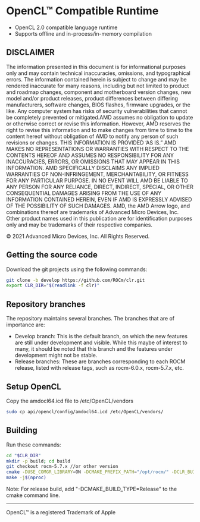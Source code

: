 # OpenCL™ Compatible Runtime

-   OpenCL 2.0 compatible language runtime
-   Supports offline and in-process/in-memory compilation

## DISCLAIMER

The information presented in this document is for informational purposes only and may contain technical inaccuracies, omissions, and typographical errors. The information contained herein is subject to change and may be rendered inaccurate for many reasons, including but not limited to product and roadmap changes, component and motherboard version changes, new model and/or product releases, product differences between differing manufacturers, software changes, BIOS flashes, firmware upgrades, or the like. Any computer system has risks of security vulnerabilities that cannot be completely prevented or mitigated.AMD assumes no obligation to update or otherwise correct or revise this information. However, AMD reserves the right to revise this information and to make changes from time to time to the content hereof without obligation of AMD to notify any person of such revisions or changes. THIS INFORMATION IS PROVIDED ‘AS IS.” AMD MAKES NO REPRESENTATIONS OR WARRANTIES WITH RESPECT TO THE CONTENTS HEREOF AND ASSUMES NO RESPONSIBILITY FOR ANY INACCURACIES, ERRORS, OR OMISSIONS THAT MAY APPEAR IN THIS INFORMATION. AMD SPECIFICALLY DISCLAIMS ANY IMPLIED WARRANTIES OF NON-INFRINGEMENT, MERCHANTABILITY, OR FITNESS FOR ANY PARTICULAR PURPOSE. IN NO EVENT WILL AMD BE LIABLE TO ANY PERSON FOR ANY RELIANCE, DIRECT, INDIRECT, SPECIAL, OR OTHER CONSEQUENTIAL DAMAGES ARISING FROM THE USE OF ANY INFORMATION CONTAINED HEREIN, EVEN IF AMD IS EXPRESSLY ADVISED OF THE POSSIBILITY OF SUCH DAMAGES. AMD, the AMD Arrow logo, and combinations thereof are trademarks of Advanced Micro Devices, Inc. Other product names used in this publication are for identification purposes only and may be trademarks of their respective companies.

© 2021 Advanced Micro Devices, Inc. All Rights Reserved.

## Getting the source code
Download the git projects using the following commands:

```bash
git clone -b develop https://github.com/ROCm/clr.git
export CLR_DIR="$(readlink -f clr)"
```

## Repository branches

The repository maintains several branches. The branches that are of importance are:

- Develop branch: This is the default branch, on which the new features are still under development and visible. While this maybe of interest to many, it should be noted that this branch and the features under development might not be stable.
- Release branches: These are branches corresponding to each ROCM release, listed with release tags, such as rocm-6.0.x, rocm-5.7.x, etc.

## Setup OpenCL
Copy the amdocl64.icd file to /etc/OpenCL/vendors

```bash
sudo cp api/opencl/config/amdocl64.icd /etc/OpenCL/vendors/
```

## Building

Run these commands:

```bash
cd "$CLR_DIR"
mkdir -p build; cd build
git checkout rocm-5.7.x //or other version
cmake -DUSE_COMGR_LIBRARY=ON -DCMAKE_PREFIX_PATH="/opt/rocm/" -DCLR_BUILD_HIP=OFF -DCLR_BUILD_OCL=ON ..
make -j$(nproc)
```

Note: For release build, add "-DCMAKE_BUILD_TYPE=Release" to the cmake command line.

---
OpenCL™ is a registered Trademark of Apple
